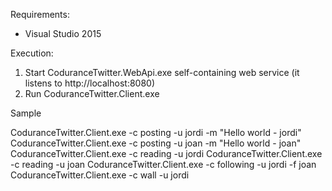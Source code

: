 Requirements:

* Visual Studio 2015

Execution:

1. Start CoduranceTwitter.WebApi.exe self-containing web service (it listens to http://localhost:8080)
2. Run CoduranceTwitter.Client.exe

Sample

 CoduranceTwitter.Client.exe -c posting -u jordi -m "Hello world - jordi"
 CoduranceTwitter.Client.exe -c posting -u joan -m "Hello world - joan"
 CoduranceTwitter.Client.exe -c reading -u jordi
 CoduranceTwitter.Client.exe -c reading -u joan
 CoduranceTwitter.Client.exe -c following  -u jordi -f joan
 CoduranceTwitter.Client.exe -c wall -u jordi
